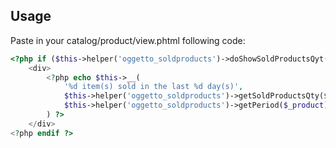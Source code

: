 ## Usage

Paste in your catalog/product/view.phtml following code:

```php
<?php if ($this->helper('oggetto_soldproducts')->doShowSoldProductsQyt($_product)): ?>
    <div>
        <?php echo $this->__(
            '%d item(s) sold in the last %d day(s)',
            $this->helper('oggetto_soldproducts')->getSoldProductsQty($_product),
            $this->helper('oggetto_soldproducts')->getPeriod($_product)
        ) ?>
    </div>
<?php endif ?>
```

